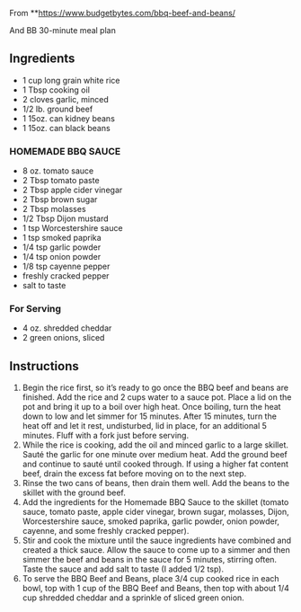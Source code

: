 
From **https://www.budgetbytes.com/bbq-beef-and-beans/

And BB 30-minute meal plan

## Ingredients



- 1 cup long grain white rice
- 1 Tbsp cooking oil 
- 2 cloves garlic, minced
- 1/2 lb. ground beef  
- 1 15oz. can kidney beans 
- 1 15oz. can black beans

### HOMEMADE BBQ SAUCE
- 8 oz. tomato sauce
- 2 Tbsp tomato paste  
- 2 Tbsp apple cider vinegar  
- 2 Tbsp brown sugar
- 2 Tbsp molasses 
- 1/2 Tbsp Dijon mustard  
- 1 tsp Worcestershire sauce  
- 1 tsp smoked paprika  
- 1/4 tsp garlic powder
- 1/4 tsp onion powder 
- 1/8 tsp cayenne pepper  
- freshly cracked pepper  
- salt to taste 

### For Serving
- 4 oz. shredded cheddar  
- 2 green onions, sliced

## Instructions
1. Begin the rice first, so it’s ready to go once the BBQ beef  and beans are finished. Add the rice and 2 cups water to a  sauce pot. Place a lid on the pot and bring it up to a boil over  high heat. Once boiling, turn the heat down to low and let  simmer for 15 minutes. After 15 minutes, turn the heat off  and let it rest, undisturbed, lid in place, for an additional 5  minutes. Fluff with a fork just before serving.  
2. While the rice is cooking, add the oil and minced garlic to  a large skillet. Sauté the garlic for one minute over medium  heat. Add the ground beef and continue to sauté until cooked  through. If using a higher fat content beef, drain the excess fat  before moving on to the next step. 
3. Rinse the two cans of beans, then drain them well. Add the  beans to the skillet with the ground beef. 
4. Add the ingredients for the Homemade BBQ Sauce to the  skillet (tomato sauce, tomato paste, apple cider vinegar,  brown sugar, molasses, Dijon, Worcestershire sauce, smoked  paprika, garlic powder, onion powder, cayenne, and some  freshly cracked pepper). 
5. Stir and cook the mixture until the sauce ingredients have  combined and created a thick sauce. Allow the sauce to come  up to a simmer and then simmer the beef and beans in the  sauce for 5 minutes, stirring often. Taste the sauce and add  salt to taste (I added 1/2 tsp). 
6. To serve the BBQ Beef and Beans, place 3/4 cup cooked rice  in each bowl, top with 1 cup of the BBQ Beef and Beans, then  top with about 1/4 cup shredded cheddar and a sprinkle of  sliced green onion. 


